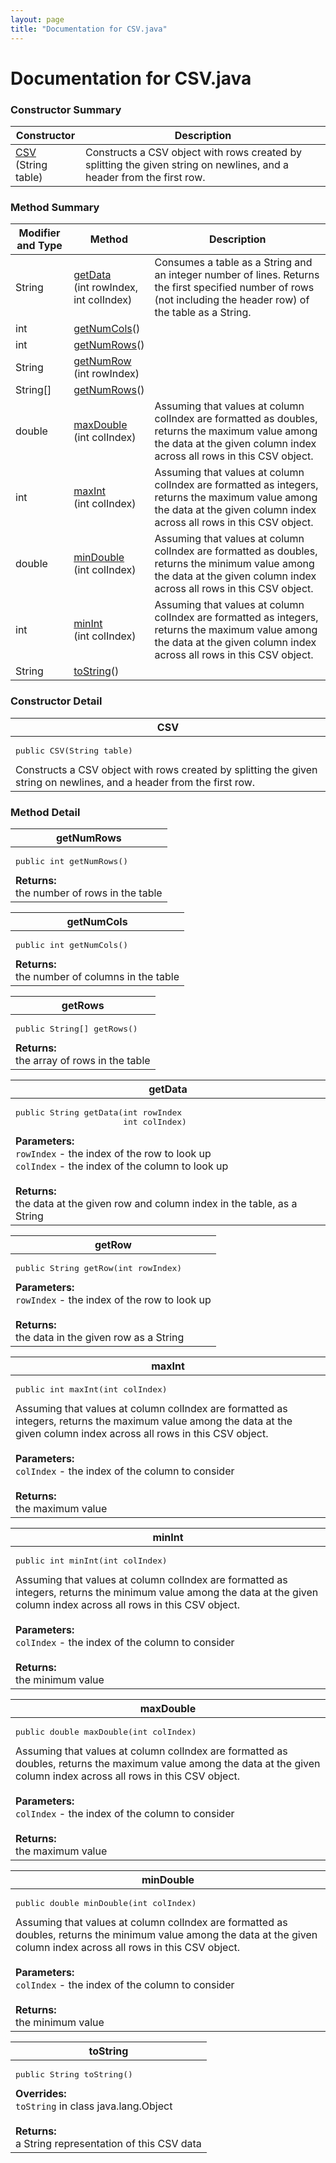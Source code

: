 ```yaml
---
layout: page
title: "Documentation for CSV.java"
---
```

# Documentation for CSV.java

### Constructor Summary
<table class="table table-striped">
<thead>
  <tr>
    <th>Constructor</th><th>Description</th>
  </tr>
</thead>
<tr>
<td class="monospace"><a href="#constr">CSV</a><br>(String table)</td><td>Constructs a CSV object with rows created by splitting the given string on newlines, and a header from the first row.</td>
</tr>
</table>

### Method Summary
<table class="table table-striped">
<thead>
  <tr>
    <th>Modifier and Type</th><th>Method</th><th>Description</th>
  </tr>
</thead>
<tr>
<td class="monospace">String</td><td class="monospace"><a href="#getData">getData</a><br>(int rowIndex,<br>int colIndex)</td><td>Consumes a table as a String and an integer number of lines. Returns the first specified number of rows (not including the header row) of the table as a String.</td>
</tr>
<tr>
<td class="monospace">int</td><td class="monospace"><a href="#getNumCols">getNumCols</a>()</td><td></td>
</tr>
</tr>
<tr>
<td class="monospace">int</td><td class="monospace"><a href="#getNumRows">getNumRows</a>()</td><td></td>
</tr>
<tr>
<td class="monospace">String</td><td class="monospace"><a href="#getRow">getNumRow</a><br>(int rowIndex)</td><td></td>
</tr>
<td class="monospace">String[]</td><td class="monospace"><a href="#getRows">getNumRows</a>()</td><td></td>
</tr>
<tr>
<td class="monospace">double</td><td class="monospace"><a href="#maxDouble">maxDouble</a><br>(int colIndex)</td><td>Assuming that values at column colIndex are formatted as doubles, returns the maximum value among the data at the given column index across all rows in this CSV object.</td>
</tr>
<tr>
<td class="monospace">int</td><td class="monospace"><a href="#maxInt">maxInt</a><br>(int colIndex)</td><td>Assuming that values at column colIndex are formatted as integers, returns the maximum value among the data at the given column index across all rows in this CSV object.</td>
</tr>
<tr>
<td class="monospace">double</td><td class="monospace"><a href="#minDouble">minDouble</a><br>(int colIndex)</td><td>Assuming that values at column colIndex are formatted as doubles, returns the minimum value among the data at the given column index across all rows in this CSV object.</td>
</tr>
<tr>
<td class="monospace">int</td><td class="monospace"><a href="#minInt">minInt</a><br>(int colIndex)</td><td>Assuming that values at column colIndex are formatted as integers, returns the maximum value among the data at the given column index across all rows in this CSV object.</td>
</tr>
</tr>
<td class="monospace">String</td><td class="monospace"><a href="#toString">toString</a>()</td><td></td>
</tr>
</table>



### Constructor Detail

<a id="constr"></a>
<table class="table table-striped">
<thead>
  <tr>
    <th>CSV</th>
  </tr>
</thead>
<tr>
  <td><pre>public CSV(String table)</pre>Constructs a CSV object with rows created by splitting the given string on newlines, and a header from the first row.</td>
</tr>
</table>

### Method Detail

<a id="getNumRows"></a>
<table class="table table-striped">
<thead>
  <tr>
    <th>getNumRows</th>
  </tr>
</thead>
<tr>
  <td><pre>public int getNumRows()</pre><b>Returns:</b><br>the number of rows in the table</td>
</tr>
</table>

<a id="getNumCols"></a>
<table class="table table-striped">
<thead>
  <tr>
    <th>getNumCols</th>
  </tr>
</thead>
<tr>
  <td><pre>public int getNumCols()</pre><b>Returns:</b><br>the number of columns in the table</td>
</tr>
</table>

<a id="getRows"></a>
<table class="table table-striped">
<thead>
  <tr>
    <th>getRows</th>
  </tr>
</thead>
<tr>
  <td><pre>public String[] getRows()</pre><b>Returns:</b><br>the array of rows in the table</td>
</tr>
</table>

<a id="getData"></a>
<table class="table table-striped">
<thead>
  <tr>
    <th>getData</th>
  </tr>
</thead>
<tr>
  <td><pre>public String getData(int rowIndex<br>                      int colIndex)</pre><b>Parameters:</b><br><code>rowIndex</code> - the index of the row to look up<br><code>colIndex</code> - the index of the column to look up<br><br><b>Returns:</b><br>the data at the given row and column index in the table, as a String</td>
</tr>
</table>

<a id="getRow"></a>
<table class="table table-striped">
<thead>
  <tr>
    <th>getRow</th>
  </tr>
</thead>
<tr>
  <td><pre>public String getRow(int rowIndex)</pre><b>Parameters:</b><br><code>rowIndex</code> - the index of the row to look up<br><br><b>Returns:</b><br>the data in the given row as a String</td>
</tr>
</table>

<a id="maxInt"></a>
<table class="table table-striped">
<thead>
  <tr>
    <th>maxInt</th>
  </tr>
</thead>
<tr>
  <td><pre>public int maxInt(int colIndex)</pre>Assuming that values at column colIndex are formatted as integers, returns the maximum value among the data at the given column index across all rows in this CSV object.<br><br><b>Parameters:</b><br><code>colIndex</code> - the index of the column to consider<br><br><b>Returns:</b><br>the maximum value</td>
</tr>
</table>

<a id="minInt"></a>
<table class="table table-striped">
<thead>
  <tr>
    <th>minInt</th>
  </tr>
</thead>
<tr>
  <td><pre>public int minInt(int colIndex)</pre>Assuming that values at column colIndex are formatted as integers, returns the minimum value among the data at the given column index across all rows in this CSV object.<br><br><b>Parameters:</b><br><code>colIndex</code> - the index of the column to consider<br><br><b>Returns:</b><br>the minimum value</td>
</tr>
</table>

<a id="maxDouble"></a>
<table class="table table-striped">
<thead>
  <tr>
    <th>maxDouble</th>
  </tr>
</thead>
<tr>
  <td><pre>public double maxDouble(int colIndex)</pre>Assuming that values at column colIndex are formatted as doubles, returns the maximum value among the data at the given column index across all rows in this CSV object.<br><br><b>Parameters:</b><br><code>colIndex</code> - the index of the column to consider<br><br><b>Returns:</b><br>the maximum value</td>
</tr>
</table>

<a id="minDouble"></a>
<table class="table table-striped">
<thead>
  <tr>
    <th>minDouble</th>
  </tr>
</thead>
<tr>
  <td><pre>public double minDouble(int colIndex)</pre>Assuming that values at column colIndex are formatted as doubles, returns the minimum value among the data at the given column index across all rows in this CSV object.<br><br><b>Parameters:</b><br><code>colIndex</code> - the index of the column to consider<br><br><b>Returns:</b><br>the minimum value</td>
</tr>
</table>

<a id="toString"></a>
<table class="table table-striped">
<thead>
  <tr>
    <th>toString</th>
  </tr>
</thead>
<tr>
  <td><pre>public String toString()</pre><b>Overrides:</b><br><code>toString</code> in class java.lang.Object<br><br><b>Returns:</b><br>a String representation of this CSV data</td>
</tr>
</table>